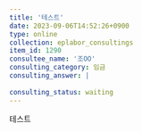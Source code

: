 ```yaml
---
title: '테스트'
date: 2023-09-06T14:52:26+0900
type: online
collection: eplabor_consultings
item_id: 1290
consultee_name: '조OO'
consulting_category: 임금
consulting_answer: |
    
consulting_status: waiting
---
```


테스트
